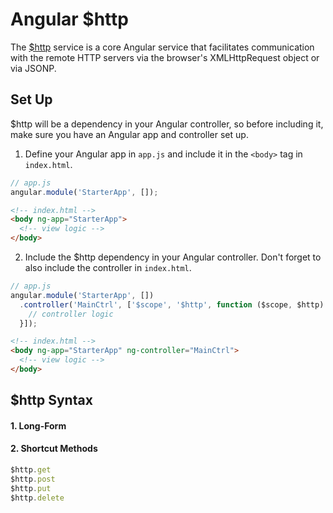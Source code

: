 # Angular $http

The <a href="https://docs.angularjs.org/api/ng/service/$http">$http</a> service is a core Angular service that facilitates communication with the remote HTTP servers via the browser's XMLHttpRequest object or via JSONP.

## Set Up

$http will be a dependency in your Angular controller, so before including it, make sure you have an Angular app and controller set up.

1. Define your Angular app in `app.js` and include it in the `<body>` tag in `index.html`.

  ```js
  // app.js
  angular.module('StarterApp', []);
  ```

  ```html
  <!-- index.html -->
  <body ng-app="StarterApp">
    <!-- view logic -->
  </body>
  ```

2. Include the $http dependency in your Angular controller. Don't forget to also include the controller in `index.html`.

  ```js
  // app.js
  angular.module('StarterApp', [])
    .controller('MainCtrl', ['$scope', '$http', function ($scope, $http) {
      // controller logic
    }]);
  ```

  ```html
  <!-- index.html -->
  <body ng-app="StarterApp" ng-controller="MainCtrl">
    <!-- view logic -->
  </body>
  ```

## $http Syntax

#### 1. Long-Form

#### 2. Shortcut Methods

```js
$http.get
$http.post
$http.put
$http.delete
```
